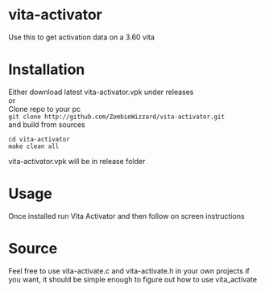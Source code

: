 # vita-activator
Use this to get activation data on a 3.60 vita

# Installation
Either download latest vita-activator.vpk under releases  
or  
Clone repo to your pc  
`git clone http://github.com/ZombieWizzard/vita-activator.git`  
and build from sources  
```
cd vita-activator
make clean all
```  
vita-activator.vpk will be in release folder

# Usage
Once installed run Vita Activator and then follow on screen instructions

# Source
Feel free to use vita-activate.c and vita-activate.h in your own projects if you want, it should be simple enough to figure out how to use vita_activate